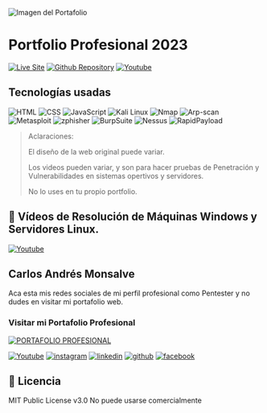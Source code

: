 ![Imagen del Portafolio](https://i.ibb.co/YWQmzD1/Portafolio-Git-Hub.jpg)

# Portfolio Profesional 2023

[![Live Site](https://img.shields.io/static/v1?label=&message=Live%20Site&color=6cccb4&style=for-the-badge)](https://hackwithcam.github.io/Portafolio-Profesional-CAM/)
[![Github Repository](https://img.shields.io/static/v1?label=&message=Github%20Repository&color=000000&style=for-the-badge&logo=github&logoColor=white)](https://github.com/HackWithCAM)
[![Youtube](https://img.shields.io/static/v1?label=&message=ver%20en%20youtube&color=FF0000&logo=youtube&logoColor=white&style=for-the-badge)](https://www.youtube.com/@monsalvenaranjo)

## Tecnologías usadas

![HTML](https://img.shields.io/static/v1?label=&message=Html&color=orange&logo=html5&logoColor=white&style=for-the-badge)
![CSS](https://img.shields.io/static/v1?label=&message=CSS&color=CC6699&logo=css&logoColor=white&style=for-the-badge)
![JavaScript](https://img.shields.io/static/v1?label=&message=JavaScript&color=yellow&logo=JavaScript&logoColor=white&style=for-the-badge)
![Kali Linux](https://img.shields.io/static/v1?label=&message=Kali%20Linux&color=blue&logo=kalilinux&logoColor=black&style=for-the-badge)
![Nmap](https://i.ibb.co/5WqCy4c/logo-nmap.png)
![Arp-scan](https://img.shields.io/static/v1?label=&message=Arp%20scan&color=black&logo=arpscan&logoColor=white&style=for-the-badge)
![Metasploit](https://img.shields.io/static/v1?label=&message=Metasploit&color=black&logo=metasploit&logoColor=white&style=for-the-badge)
![zphisher](https://img.shields.io/static/v1?label=&message=Zphisher&color=black&logo=zphisher&logoColor=white&style=for-the-badge)
![BurpSuite](https://img.shields.io/static/v1?label=&message=BurpSuite&color=black&logo=burpsuite&logoColor=white&style=for-the-badge)
![Nessus](https://img.shields.io/static/v1?label=&message=Nessus&color=black&logo=nessus&logoColor=white&style=for-the-badge)
![RapidPayload](https://img.shields.io/static/v1?label=&message=RapidPayload&color=black&logo=rapidpayload&logoColor=white&style=for-the-badge)

> Aclaraciones:
>
> El diseño de la web original puede variar.
>
> Los videos pueden variar, y son para hacer pruebas de Penetración y Vulnerabilidades en sistemas opertivos y servidores.
>
> No lo uses en tu propio portfolio.

## 🔴 Vídeos de Resolución de Máquinas Windows y Servidores Linux.

[![Youtube](https://i.ibb.co/86MrqyB/1.png)](https://www.youtube.com/channel/UCe_bOHY9exo_enRp8_amdOA)

## Carlos Andrés Monsalve
 
Aca esta mis redes sociales de mi perfil profesional como Pentester y no dudes en visitar mi portafolio web.

### Visitar mi Portafolio Profesional

[![PORTAFOLIO PROFESIONAL](https://i.ibb.co/YWQmzD1/Portafolio-Git-Hub.jpg "PORTAFOLIO PROFESIONAL")](https://hackwithcam.github.io/Portafolio-Profesional-CAM/)

[![Youtube](https://img.shields.io/static/v1?label=&message=youtube&color=FF0000&logo=youtube&logoColor=white&style=for-the-badge)](https://www.youtube.com/channel/UCe_bOHY9exo_enRp8_amdOA)
[![instagram](https://img.shields.io/static/v1?label=&message=instagram&color=5B51D8&logo=instagram&logoColor=white&style=for-the-badge)](https://www.instagram.com/cmonza/)
[![linkedin](https://img.shields.io/static/v1?label=&message=linkedin&color=0e76a8&logo=linkedin&logoColor=white&style=for-the-badge)](https://www.linkedin.com/in/carlmonsalve/)
[![github](https://img.shields.io/static/v1?label=&message=github&color=171515&logo=github&logoColor=white&style=for-the-badge)](https://github.com/HackWithCAM)
[![facebook](https://img.shields.io/badge/Facebook-blue?style=for-the-badge&labelColor=black&logo=facebook)](https://www.facebook.com/carlosandres.monsalvenaranjo)


## 📄 Licencia 

MIT Public License v3.0
No puede usarse comercialmente
